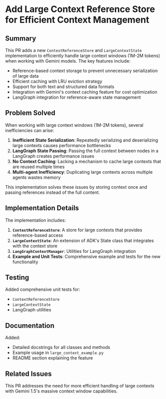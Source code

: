 # Add Large Context Reference Store for Efficient Context Management

## Summary

This PR adds a new `ContextReferenceStore` and `LargeContextState` implementation to efficiently handle large context windows (1M-2M tokens) when working with Gemini models. The key features include:

- Reference-based context storage to prevent unnecessary serialization of large data
- Efficient caching with LRU eviction strategy
- Support for both text and structured data formats
- Integration with Gemini's context caching feature for cost optimization
- LangGraph integration for reference-aware state management

## Problem Solved

When working with large context windows (1M-2M tokens), several inefficiencies can arise:

1. **Inefficient State Serialization**: Repeatedly serializing and deserializing large contexts causes performance bottlenecks
2. **LangGraph State Passing**: Passing the full context between nodes in a LangGraph creates performance issues
3. **No Context Caching**: Lacking a mechanism to cache large contexts that are reused multiple times
4. **Multi-agent Inefficiency**: Duplicating large contexts across multiple agents wastes memory

This implementation solves these issues by storing context once and passing references instead of the full content.

## Implementation Details

The implementation includes:

1. **`ContextReferenceStore`**: A store for large contexts that provides reference-based access
2. **`LargeContextState`**: An extension of ADK's State class that integrates with the context store
3. **`LangGraphContextManager`**: Utilities for LangGraph integration
4. **Example and Unit Tests**: Comprehensive example and tests for the new functionality

## Testing

Added comprehensive unit tests for:

- `ContextReferenceStore`
- `LargeContextState`
- LangGraph utilities

## Documentation

Added:

- Detailed docstrings for all classes and methods
- Example usage in `large_context_example.py`
- README section explaining the feature

## Related Issues

This PR addresses the need for more efficient handling of large contexts with Gemini 1.5's massive context window capabilities.
